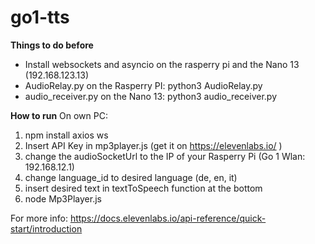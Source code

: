 # go1-tts

**Things to do before**
- Install websockets and asyncio on the rasperry pi and the Nano 13 (192.168.123.13)
- AudioRelay.py on the Rasperry PI: python3 AudioRelay.py
- audio_receiver.py on the Nano 13: python3 audio_receiver.py

**How to run**
On own PC:
  1. npm install axios ws
  2. Insert API Key in mp3player.js (get it on https://elevenlabs.io/ )
  3. change the audioSocketUrl to the IP of your Rasperry Pi (Go 1 Wlan: 192.168.12.1)
  4. change language_id to desired language (de, en, it)
  5. insert desired text in textToSpeech function at the bottom
  6. node Mp3Player.js


For more info: https://docs.elevenlabs.io/api-reference/quick-start/introduction
